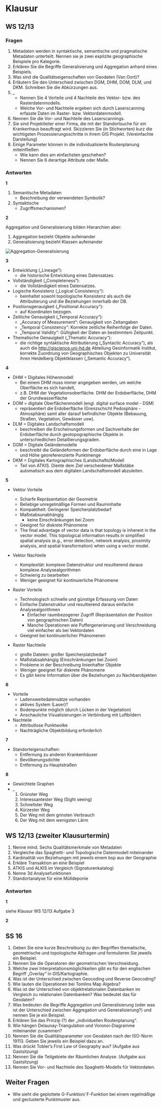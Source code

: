 # Klausur

## WS 12/13

### Fragen

1. Metadaten werden in syntaktische, semantische und pragmatische Metadaten unterteilt. Nennen sie je zwei explizite geographische Beispiele pro Kategorie.
2. Erklären Sie die Begriffe Generalisierung und Aggregation anhand eines Beispiels.
3. Was sind die Qualitätseigenschaften von Geodaten (Van Oort)?
4. Erläutern Sie den Unterschied zwischen DGM, DHM, DOM, DLM, und DKM. Schreiben Sie die Abkürzungen aus.
5. _
    - Nennen Sie 4 Vorteile und 4 Nachteile des Vektor- bzw. des Rasterdatenmodells.
    - Welche Vor- und Nachteile ergeben sich durch Laserscanning erfasste Daten im Raster- bzw. Vektordatenmodell.
6. Nennen Sie die Vor- und Nachteile des Laserscannings.
7. Sie sind Projektleiter einer Firma, die mit der Standortsuche für ein Krankenhaus beauftragt wird. Skizzieren Sie (in Stichworten) kurz die wichtigsten Prozessierungsschritte in ihrem GIS Projekt. (Vereinfachte Darstellung)
8. Einige Parameter können in die individualisierte Routenplanung miteinfließen
    - Wie kann dies am einfachsten geschehen?
    - Nennen Sie 6 derartige Attribute oder Maße.


### Antworten

**1**

1. Semantische Metadaten
    - Beschreibung der verwendeten Symbolik?
2. Syntaktische
    - Zugriffsmechanismen?


**2**

Aggregation und Generalisierung bilden Hierarchien aber:

1. Aggregation bezieht Objekte aufeinander
2. Generalisierung bezieht Klassen aufeinander

![Aggregation-Generalisierung](bilder/aggregation-generalisierung-png)


**3**

- Entwicklung („Lineage“): 
    - die historische Entwicklung eines Datensatzes.
- Vollständigkeit („Completeness“):
    - die Vollständigkeit eines Datensatzes.
- Logische Konsistenz („Logical Consistency“):
    - beinhaltet sowohl topologische Konsistenz als auch die Attributierung und die Beziehungen innerhalb der DB.
- Positionsgenauigkeit („Positional Accuracy“):
    - auf Koordinaten bezogen.
- Zeitliche Genauigkeit („Temporal Accuracy“):
    - „Accuracy of Measurement“: Genauigkeit von Zeitangaben
    - „Temporal Consistency“: Korrekte zeitliche Reihenfolge der Daten.
    - „Temporal Validity“: Gültigkeit der Daten an bestimmtem Zeitpunkt.
- Thematische Genauigkeit („Thematic Accuracy“):
    - die richtige syntaktische Attributierung („Syntactic Accuracy“), als auch die http://giscience.uni-hd.de Abteilung Geoinformatik Institut, korrekte Zuordnung von Geographisches Objekten zu Universität ihren Heidelberg Objektklassen („Semantic Accuracy“).


**4**

- DHM = Digitales Höhenmodell
    - Bei einem DHM muss immer angegeben werden, um welche Oberfläche es sich handelt,
    - z.B. DHM der Vegetationsoberfläche. DHM der Erdoberfläche, DHM der Grundwasserfläche
- DOM = digitale Oberflächenmodell (engl. digital surface model - DSM)
    - repräsentiert die Erdoberfläche (Grenzschicht Pedosphäre -Atmosphäre) samt aller darauf befindlicher Objekte (Bebauung, Straßen, Vegetation, Gewässer usw).
- DLM = Digitales Landschaftsmodell
    - beschreiben die Erscheinungsformen und Sachverhalte der Erdoberfläche durch geotopographische Objekte in unterschiedlichen Detaillierungsgraden.
- DGM = Digitale Geländemodelle 
    - beschreibt die Geländeformen der Erdoberfläche durch eine in Lage und Höhe georeferenzierte Punktmenge
- DKM = Digitales Kartographisches (Landschafts)Modell
    - Teil von ATKIS. Diente dem Ziel verscheidener Maßstäbe automatisch aus dem digitalen Landschaftsmodell abzuleiten.


**5**

- Vektor Vorteile
    - Scharfe Repräsentation der Geometrie
    - Beliebige unregelmäßige Formen und Rauminhalte
    - Kompaktheit: Geringerer Speicherplatzbedarf
    - Maßstabsunabhängig
        - keine Einschränkungen bei Zoom
    - Geeignet für diskrete Phänomene
    - The final advantage of vector data is that topology is inherent in the vector model. This topological information results in simplified spatial analysis (e.g., error detection, network analysis, proximity analysis, and spatial transformation) when using a vector model.
- Vektor Nachteile
    - Komplexität: komplexe Datenstruktur und resultierend daraus komplexe Analysealgorithmen
    - Schwierig zu bearbeiten
    - Weniger geeignet für kontinuierliche Phänomene

- Raster Vorteile
    - Technologisch schnelle und günstige Erfassung von Daten
    - Einfache Datenstruktur und resultierend daraus einfache Analysealgorithmen
        - Einfacher raumbezogener Zugriff (Repräsentation der Position von geographischen Daten)
        - Manche Operationen wie Puffergenerierung und Verschneidung viel einfacher als bei Vektordaten 
    - Geeignet bei kontinuierlicher Phänomenen
- Raster Nachteile
    - große Dateien: großer Speicherplatzbedarf
    - Maßstabsabhängig (Einschränkungen bei Zoom)
    - Probleme in der Beschreibung linienhafter Objekte
    - Weniger geeignet für diskrete Phänomene
    - Es gibt keine Information über die Beziehungen zu Nachbarobjekten


**6**

- Vorteile
    - Ladensweitedatensätze vorhanden
    - aktives System (Laser)?
    - Bodenpunkte möglich (durch Lücken in der Vegetation)
    - Anschauliche Visualisierungen in Verbindung mit Luftbildern
- Nachteile
    - Attributlose Punktwolke
    - Nachträgliche Objektbildung erforderlich


**7**

- Standorteigenschaften:
    - Entfernung zu anderen Krankenhäuser
    - Bevölkerungsdichte
    - Entfernung zu Hauptstraßen


**8**

- Gewichtete Graphen
- _
    1. Grünster Weg
    2. Interessantester Weg (Sight seeing)
    3. Schnellster Weg
    4. Kürzester Weg
    5. Der Weg mit dem grinsten Verbrauch
    6. Der Weg mit dem wenigsten Lärm


## WS 12/13 (zweiter Klausurtermin)

1. Nenne mind. Sechs Qualitätsmerkmale von Metadaten
2. Vergleiche das Spaghetti- und Topologische Datenmodell miteinander
3. Kardinalität von Beziehungen mit jeweils einem bsp aus der Geographie
4. Erkläre Transaktion an eine Beispiel
5. ATKIS und ALKIS im Vergleich (Signaturenkatalog)
6. Nenne 3d Analysefunktionen
7. Standortanalyse für eine Mülldeponie

### Antworten

**1**

siehe Klausur WS 12/13 Aufgabe 3

**2**


## SS 16

1. Geben Sie eine kurze Beschreibung zu den Begriffen thematische, geometrische und topologische Abfragen und formulieren Sie jeweils ein Beispiel.
2. Nennen Sie die Operatoren der geometrischen Verschneidung.
3. Welche zwei Interpretationsmöglichkeiten gibt es für den englischen Begriff „Overlay“ in GIS/Kartographie.
4. Was ist der Unterschied zwischen Geocoding und Reverse Geocoding?
5. Wie lauten die Operationen bei Tomlins Map Algebra?
6. Was ist der Unterschied von objektrelationalen Datenbanken im Vergleich zu relationalen Datenbanken? Was bedeutet das für Geodaten?
7. Was bedeuten die Begriffe Aggregation und Generalisierung (oder was ist der Unterschied zwischen Aggregation und Generalisierung?) und nennen Sie je ein Beispiel.
8. Erklären Sie das Prinzip (?) der „individuellen Routenplanung“.
9. Wie hängen Delaunay-Triangulation und Voronoi-Diagramme miteinander zusammen?
10. Nennen Sie die Qualitätsparameter von Geodaten nach der ISO-Norm 19113. Geben Sie jeweils ein Beispiel dazu an.
11. Was drückt Tobler’s First Law of Geography aus? (Aufgabe aus Gastsitzung)
12. Nennen Sie die Teilgebiete der Räumlichen Analyse. (Aufgabe aus Gastsitzung)
13. Nennen Sie Vor- und Nachteile des Spaghetti-Modells für Vektordaten.


## Weiter Fragen

- Wie sieht die geplottete G-Funktion/ F-Funktion bei einem regelmäßige und geclusterte Punktmuster aus.
